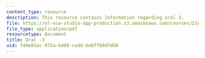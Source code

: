 ```yaml
---
content_type: resource
description: This resource contains information regarding oral 3.
file: https://ol-ocw-studio-app-production.s3.amazonaws.com/courses/21g-103-chinese-iii-regular-fall-2003/f49e81ec975ab409cedd6e6ff69dfd68_MIT21G_103F03_oral_3.pdf
file_type: application/pdf
resourcetype: Document
title: Oral -3
uid: f49e81ec-975a-b409-cedd-6e6ff69dfd68
---
```

